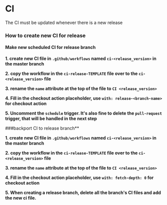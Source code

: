 # CI

The CI must be updated whenever there is a new release

### How to create new CI for release

#### Make new scheduled CI for release branch
**1. create new CI file in `.github/workflows` named `ci-<release_version>` in the master branch**

**2. copy the workflow in the `ci-release-TEMPLATE` file over to the `ci-<release_version>` file**

**3. rename the `name` attribute at the top of the file to `CI <release_version>`**

**4. Fill in the checkout action placeholder, use `with: release-<branch-name>` for checkout action**

**5. Uncomment the `schedule` trigger. It's also fine to delete the `pull-request` trigger, that will be handled in the next step**

###backport CI to release branch**

**1. create new CI file in `.github/workflows` named `ci-<release_version>` in the master branch**

**2. copy the workflow in the `ci-release-TEMPLATE` file over to the `ci-<release_version>` file**

**3. rename the `name` attribute at the top of the file to `CI <release_version>`**

**4. Fill in the checkout action placeholder, use `with: fetch-depth: 0` for checkout action**

**5. When creating a release branch, delete all the branch's CI files and add the new ci file.**
